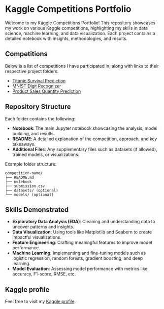 # Kaggle Competitions Portfolio

Welcome to my Kaggle Competitions Portfolio! This repository showcases my work on various Kaggle competitions, highlighting my skills in data science, machine learning, and data visualization. Each project contains a detailed notebook with insights, methodologies, and results.

## Competitions
Below is a list of competitions I have participated in, along with links to their respective project folders:

- [Titanic Survival Prediction](https://github.com/s-puget/kaggle-competitions/tree/main/titanic-survival-prediction)
- [MNIST Digit Recognizer](https://github.com/s-puget/kaggle-competitions/tree/main/MNIST-digit-recognizer)
- [Product Sales Quantity Prediction](https://github.com/s-puget/kaggle-competitions/tree/main/Product-Sales-Quantity-Prediction)


## Repository Structure
Each folder contains the following:
- **Notebook**: The main Jupyter notebook showcasing the analysis, model building, and results.
- **README**: A detailed explanation of the competition, approach, and key takeaways.
- **Additional Files**: Any supplementary files such as datasets (if allowed), trained models, or visualizations.

Example folder structure:
```
competition-name/
├── README.md
├── notebook
├── submission.csv
├── datasets/ (optional)
└── models/ (optional)
```

## Skills Demonstrated
- **Exploratory Data Analysis (EDA)**: Cleaning and understanding data to uncover patterns and insights.
- **Data Visualization**: Using tools like Matplotlib and Seaborn to create impactful visualizations.
- **Feature Engineering**: Crafting meaningful features to improve model performance.
- **Machine Learning**: Implementing and fine-tuning models such as logistic regression, random forests, gradient boosting, and deep learning.
- **Model Evaluation**: Assessing model performance with metrics like accuracy, F1-score, RMSE, etc.


## Kaggle profile
Feel free to visit my [Kaggle profile](https://www.kaggle.com/stephanpuget).
